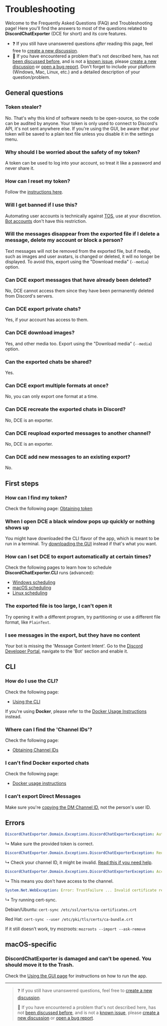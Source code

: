 # Troubleshooting

Welcome to the Frequently Asked Questions (FAQ) and Troubleshooting page!
Here you'll find the answers to most of the questions related to **DiscordChatExporter** (DCE for short) and its core features.

- ❓ If you still have unanswered questions _after_ reading this page, feel free to [create a new discussion](https://github.com/Tyrrrz/DiscordChatExporter/discussions/new).
- 🐞 If you have encountered a problem that's not described here, has not [been discussed before](https://github.com/Tyrrrz/DiscordChatExporter/discussions), and is not a [known issue](https://github.com/Tyrrrz/DiscordChatExporter/issues?q=is%3Aissue), please [create a new discussion](https://github.com/Tyrrrz/DiscordChatExporter/discussions/new) or [open a bug report](https://github.com/Tyrrrz/DiscordChatExporter/issues/new). Don't forget to include your platform (Windows, Mac, Linux, etc.) and a detailed description of your question/problem.

## General questions

### Token stealer?

No. That's why this kind of software needs to be open-source, so the code can be audited by anyone.
Your token is only used to connect to Discord's API, it's not sent anywhere else.
If you're using the GUI, be aware that your token will be saved to a plain text file unless you disable it in the settings menu.

### Why should I be worried about the safety of my token?

A token can be used to log into your account, so treat it like a password and never share it.

### How can I reset my token?

Follow the [instructions here](Token-and-IDs.md).

### Will I get banned if I use this?

Automating user accounts is technically against [TOS](https://discord.com/terms), use at your discretion. [Bot accounts](https://discord.com/developers/docs/topics/oauth2#bot-users) don't have this restriction.

### Will the messages disappear from the exported file if I delete a message, delete my account or block a person?

Text messages will not be removed from the exported file, but if media, such as images and user avatars, is changed or deleted, it will no longer be displayed. To avoid this, export using the "Download media" (`--media`) option.

### Can DCE export messages that have already been deleted?

No, DCE cannot access them since they have been permanently deleted from Discord's servers.

### Can DCE export private chats?

Yes, if your account has access to them.

### Can DCE download images?

Yes, and other media too. Export using the "Download media" (`--media`) option.

### Can the exported chats be shared?

Yes.

### Can DCE export multiple formats at once?

No, you can only export one format at a time.

### Can DCE recreate the exported chats in Discord?

No, DCE is an exporter.

### Can DCE reupload exported messages to another channel?

No, DCE is an exporter.

### Can DCE add new messages to an existing export?

No.

## First steps

### How can I find my token?

Check the following page: [Obtaining token](Token-and-IDs.md)

### When I open DCE a black window pops up quickly or nothing shows up

You might have downloaded the CLI flavor of the app, which is meant to be run in a terminal. Try [downloading the GUI](Getting-started.md#gui-or-cli) instead if that's what you want.

### How can I set DCE to export automatically at certain times?

Check the following pages to learn how to schedule **DiscordChatExporter.CLI** runs (advanced):

- [Windows scheduling](Scheduling-Windows.md)
- [macOS scheduling](Scheduling-MacOS.md)
- [Linux scheduling](Scheduling-Linux.md)

### The exported file is too large, I can't open it

Try opening it with a different program, try partitioning or use a different file format, like `PlainText`.

### I see messages in the export, but they have no content

Your bot is missing the 'Message Content Intent'. Go to the [Discord Developer Portal](https://discord.com/developers/applications), navigate to the 'Bot' section and enable it.

## CLI

### How do I use the CLI?

Check the following page:

- [Using the CLI](Using-the-CLI.md)

If you're using **Docker**, please refer to the [Docker Usage Instructions](Docker.md) instead.

### Where can I find the 'Channel IDs'?

Check the following page:

- [Obtaining Channel IDs](Token-and-IDs.md)

### I can't find Docker exported chats

Check the following page:

- [Docker usage instructions](Docker.md)

### I can't export Direct Messages

Make sure you're [copying the DM Channel ID](Token-and-IDs.md#how-to-get-a-direct-message-channel-id), not the person's user ID.

## Errors

```yml
DiscordChatExporter.Domain.Exceptions.DiscordChatExporterException: Authentication token is invalid.
```

↳ Make sure the provided token is correct.

```yml
DiscordChatExporter.Domain.Exceptions.DiscordChatExporterException: Requested resource does not exist.
```

↳ Check your channel ID, it might be invalid. [Read this if you need help](Token-and-IDs.md).

```yml
DiscordChatExporter.Domain.Exceptions.DiscordChatExporterException: Access is forbidden.
```

↳ This means you don't have access to the channel.

```yml
System.Net.WebException: Error: TrustFailure ... Invalid certificate received from server.
```

↳ Try running cert-sync.

Debian/Ubuntu: `cert-sync /etc/ssl/certs/ca-certificates.crt`

Red Hat: `cert-sync --user /etc/pki/tls/certs/ca-bundle.crt`

If it still doesn't work, try mozroots: `mozroots --import --ask-remove`

## macOS-specific

### DiscordChatExporter is damaged and can’t be opened. You should move it to the Trash.

Check the [Using the GUI page](Using-the-GUI.md#step-1) for instructions on how to run the app.

---

> ❓ If you still have unanswered questions, feel free to [create a new discussion](https://github.com/Tyrrrz/DiscordChatExporter/discussions/new).
>
> 🐞 If you have encountered a problem that's not described here, has not [been discussed before](https://github.com/Tyrrrz/DiscordChatExporter/discussions), and is not a [known issue](https://github.com/Tyrrrz/DiscordChatExporter/issues?q=is%3Aissue), please [create a new discussion](https://github.com/Tyrrrz/DiscordChatExporter/discussions/new) or [open a bug report](https://github.com/Tyrrrz/DiscordChatExporter/issues/new).
